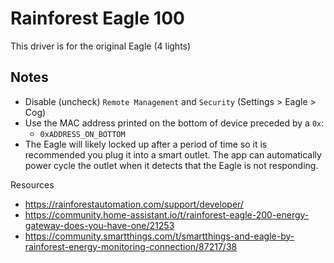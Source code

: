 # Rainforest Eagle 100

This driver is for the original Eagle (4 lights)

## Notes

- Disable (uncheck) `Remote Management` and `Security` (Settings > Eagle > Cog)
- Use the MAC address printed on the bottom of device preceded by a `0x`: 
    - `0xADDRESS_ON_BOTTOM`
- The Eagle will likely locked up after a period of time so it is recommended you plug it into a smart outlet. The app can automatically power cycle the outlet when it detects that the Eagle is not responding.

Resources

- https://rainforestautomation.com/support/developer/
- https://community.home-assistant.io/t/rainforest-eagle-200-energy-gateway-does-you-have-one/21253
- https://community.smartthings.com/t/smartthings-and-eagle-by-rainforest-energy-monitoring-connection/87217/38